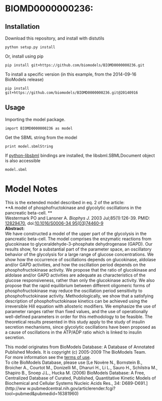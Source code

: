 # BIOMD0000000236: 

## Installation

Download this repository, and install with distutils

`python setup.py install`

Or, install using pip

`pip install git+https://github.com/biomodels/BIOMD0000000236.git`

To install a specific version (in this example, from the 2014-09-16 BioModels release)

`pip install git+https://github.com/biomodels/BIOMD0000000236.git@20140916`

## Usage

Importing the model package.

`import BIOMD0000000236 as model`

Get the SBML string from the model

`print model.sbmlString`

If [python-libsbml](https://pypi.python.org/pypi/python-libsbml) bindings are
installed, the libsbml.SBMLDocument object is also accessible

`model.sbml`


# Model Notes


This is the extended model described in eq. 2 of the article:  
**A model of phosphofructokinase and glycolytic oscillations in the pancreatic beta-cell. **   
Westermark PO and Lansner A. _Biophys J._ 2003 Jul;85(1):126-39. PMID:
[12829470](http://www.ncbi.nlm.nih.gov/pubmed/12829470), doi:[10.1016/S0006-34
95(03)74460-9](http://dx.doi.org/10.1016/S0006-3495\(03\)74460-9)  
**Abstract:**   
We have constructed a model of the upper part of the glycolysis in the
pancreatic beta-cell. The model comprises the enzymatic reactions from
glucokinase to glyceraldehyde-3-phosphate dehydrogenase (GAPD). Our results
show, for a substantial part of the parameter space, an oscillatory behavior
of the glycolysis for a large range of glucose concentrations. We show how the
occurrence of oscillations depends on glucokinase, aldolase and/or GAPD
activities, and how the oscillation period depends on the phosphofructokinase
activity. We propose that the ratio of glucokinase and aldolase and/or GAPD
activities are adequate as characteristics of the glucose responsiveness,
rather than only the glucokinase activity. We also propose that the rapid
equilibrium between different oligomeric forms of phosphofructokinase may
reduce the oscillation period sensitivity to phosphofructokinase activity.
Methodologically, we show that a satisfying description of phosphofructokinase
kinetics can be achieved using the irreversible Hill equation with allosteric
modifiers. We emphasize the use of parameter ranges rather than fixed values,
and the use of operationally well-defined parameters in order for this
methodology to be feasible. The theoretical results presented in this study
apply to the study of insulin secretion mechanisms, since glycolytic
oscillations have been proposed as a cause of oscillations in the ATP/ADP
ratio which is linked to insulin secretion.

This model originates from BioModels Database: A Database of Annotated
Published Models. It is copyright (c) 2005-2009 The BioModels Team.  
For more information see the [terms of
use](http://www.ebi.ac.uk/biomodels/legal.html).  
To cite BioModels Database, please use [Le Novère N., Bornstein B., Broicher
A., Courtot M., Donizelli M., Dharuri H., Li L., Sauro H., Schilstra M.,
Shapiro B., Snoep J.L., Hucka M. (2006) BioModels Database: A Free,
Centralized Database of Curated, Published, Quantitative Kinetic Models of
Biochemical and Cellular Systems Nucleic Acids Res., 34: D689-D691.](http://ww
w.pubmedcentral.nih.gov/articlerender.fcgi?tool=pubmed&pubmedid=16381960)


